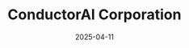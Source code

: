 ---  
layout: startup_page  
title: "ConductorAI Corporation"  
id: "conductorai.co"  
permalink: "/conductoraicorporationconductorai.co04112025/"  
website: "https://www.conductorai.co"  
funding_round: "Series A"  
funding_amount: "$15M"  
investors: "Lux Capital, Altman Capital, Haystack Ventures, Sunflower Capital, Humba Ventures, Also Capital, Forward Deployed VC, Abstract"  
about: "ConductorAI develops AI-enabled software to streamline government approval processes. Its platform, Conduit, helps reduce lengthy approval times by automating document review and policy navigation, improving efficiency and reducing costs for government agencies and corporations interacting with them."  
markets: "Government Technology, AI, Software"  
hq: "Biddeford, Maine, United States"  
founded_year: "2023"  
linkedin: "https://www.linkedin.com/company/conductor-ai"  
twitter: ""  
instagram: ""  
facebook: ""  
crunchbase: "https://www.crunchbase.com/organization/conductorai"  
pitchbook: "https://pitchbook.com/profiles/company/529013-26"  

date_display: "11-Apr-2025"  
date: "2025-04-11"

# SEO Optimization  
meta_title: "ConductorAI Corporation - Series A Funding ($15M)"  
meta_description: "ConductorAI Corporation, ConductorAI develops AI-enabled software to streamline government approval processes. Its platform, Conduit, helps reduce lengthy approval times by au..."  
meta_keywords: "ConductorAI Corporation, Government Technology, AI, Software, Series A funding"  
canonical_url: "https://startup.projectstartups.com/conductoraicorporationconductorai.co04112025/"  
---